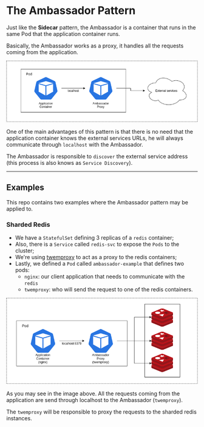 # The Ambassador Pattern

Just like the **Sidecar** pattern, the Ambassador is a container that runs in the same Pod that the application container runs.

Basically, the Ambassador works as a proxy, it handles all the requests coming from the application.

![Basic Ambassador](./ambassador.png)

One of the main advantages of this pattern is that there is no need that the application container knows the external services URLs, he will always communicate through `localhost` with the Ambassador.

The Ambassador is responsible to `discover` the external service address (this process is also knows as `Service Discovery`).

---

## Examples

This repo contains two examples where the Ambassador pattern may be applied to.

### Sharded Redis

- We have a `StatefulSet` defining 3 replicas of a `redis` container;
- Also, there is a `Service` called `redis-svc` to expose the `Pods` to the cluster;
- We're using [twemproxy](https://github.com/twitter/twemproxy) to act as a proxy to the redis containers;
- Lastly, we defined a `Pod` called `ambassador-example` that defines two pods:
  - `nginx`: our client application that needs to communicate with the `redis`
  - `twemproxy`: who will send the request to one of the redis containers.

![Sharded Redis](./sharded-redis.png)

As you may see in the image above. All the requests coming from the application are send through localhost to the Ambassador (`twemproxy`).

The `twemproxy` will be responsible to proxy the requests to the sharded redis instances.
